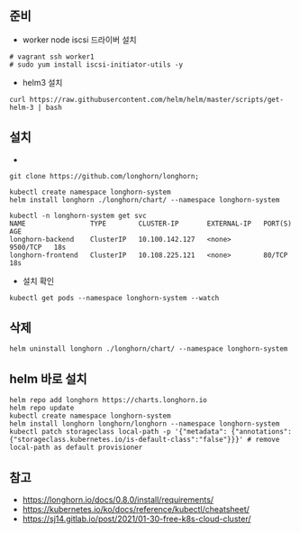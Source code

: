 
## 준비
- worker node iscsi 드라이버 설치
```
# vagrant ssh worker1
# sudo yum install iscsi-initiator-utils -y
```
- helm3 설치
```
curl https://raw.githubusercontent.com/helm/helm/master/scripts/get-helm-3 | bash
```


## 설치
- 
```
git clone https://github.com/longhorn/longhorn; 

kubectl create namespace longhorn-system
helm install longhorn ./longhorn/chart/ --namespace longhorn-system

kubectl -n longhorn-system get svc
NAME                TYPE        CLUSTER-IP       EXTERNAL-IP   PORT(S)    AGE
longhorn-backend    ClusterIP   10.100.142.127   <none>        9500/TCP   18s
longhorn-frontend   ClusterIP   10.108.225.121   <none>        80/TCP     18s
```
- 설치 확인
```
kubectl get pods --namespace longhorn-system --watch
```

## 삭제
```
helm uninstall longhorn ./longhorn/chart/ --namespace longhorn-system
```

## helm 바로 설치
```
helm repo add longhorn https://charts.longhorn.io
helm repo update
kubectl create namespace longhorn-system
helm install longhorn longhorn/longhorn --namespace longhorn-system
kubectl patch storageclass local-path -p '{"metadata": {"annotations":{"storageclass.kubernetes.io/is-default-class":"false"}}}' # remove local-path as default provisioner
```
## 참고
- https://longhorn.io/docs/0.8.0/install/requirements/
- https://kubernetes.io/ko/docs/reference/kubectl/cheatsheet/
- https://sj14.gitlab.io/post/2021/01-30-free-k8s-cloud-cluster/
